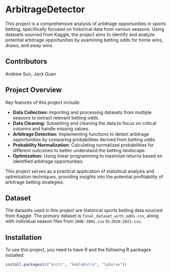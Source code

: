 # ArbitrageDetector

This project is a comprehensive analysis of arbitrage opportunities in sports betting, specifically focused on historical data from various seasons. Using datasets sourced from Kaggle, the project aims to identify and analyze potential arbitrage opportunities by examining betting odds for home wins, draws, and away wins.

## Contributors

Andrew Sun,
Jack Guan

## Project Overview

Key features of this project include:

- **Data Collection:** Importing and processing datasets from multiple seasons to extract relevant betting odds.
- **Data Cleaning:** Subsetting and cleaning the data to focus on critical columns and handle missing values.
- **Arbitrage Detection:** Implementing functions to detect arbitrage opportunities by comparing probabilities derived from betting odds.
- **Probability Normalization:** Calculating normalized probabilities for different outcomes to better understand the betting landscape.
- **Optimization:** Using linear programming to maximize returns based on identified arbitrage opportunities.

This project serves as a practical application of statistical analysis and optimization techniques, providing insights into the potential profitability of arbitrage betting strategies.

## Dataset

The datasets used in this project are historical sports betting data sourced from Kaggle. The primary dataset is `final_dataset_with_odds.csv`, along with individual season files from `2000-2001.csv` to `2020-2021.csv`.

## Installation

To use this project, you need to have R and the following R packages installed:

```R
install.packages(c("knitr", "kableExtra", "lpSolve"))
